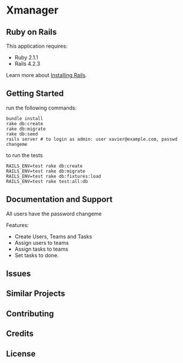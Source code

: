 Xmanager
================

Ruby on Rails
-------------

This application requires:

- Ruby 2.1.1
- Rails 4.2.3

Learn more about [Installing Rails](http://railsapps.github.io/installing-rails.html).

Getting Started
---------------

run the following commands:

    bundle install
    rake db:create
    rake db:migrate
    rake db:seed
    rails server # to login as admin: user xavier@example.com, passwd changeme

to run the tests

    RAILS_ENV=test rake db:create
    RAILS_ENV=test rake db:migrate
    RAILS_ENV=test rake db:fixtures:load
    RAILS_ENV=test rake test:all:db

Documentation and Support
-------------------------

   All users have the password changeme

   Features:

   * Create Users, Teams and Tasks
   * Assign users to teams
   * Assign tasks to teams
   * Set tasks to done.

Issues
-------------

Similar Projects
----------------

Contributing
------------

Credits
-------

License
-------

